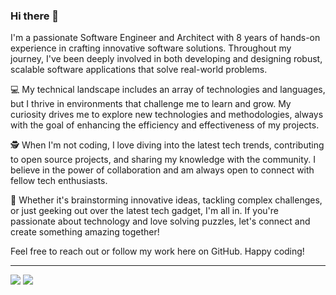 ### Hi there 👋

I'm a passionate Software Engineer and Architect with 8 years of hands-on experience in crafting innovative software solutions. Throughout my journey, I've been deeply involved in both developing and designing robust, scalable software applications that solve real-world problems.

💻 My technical landscape includes an array of technologies and languages, but I thrive in environments that challenge me to learn and grow. My curiosity drives me to explore new technologies and methodologies, always with the goal of enhancing the efficiency and effectiveness of my projects.

🕵️ When I'm not coding, I love diving into the latest tech trends, contributing to open source projects, and sharing my knowledge with the community. I believe in the power of collaboration and am always open to connect with fellow tech enthusiasts.

🚀 Whether it's brainstorming innovative ideas, tackling complex challenges, or just geeking out over the latest tech gadget, I'm all in. If you're passionate about technology and love solving puzzles, let's connect and create something amazing together!

Feel free to reach out or follow my work here on GitHub. Happy coding!

---

[<img src="https://img.shields.io/badge/-LinkedIn-blue?style=flat-square&logo=LinkedIn&logoColor=white&link=https://www.linkedin.com/in/franciscomrr">](https://www.linkedin.com/in/franciscomrr)
[<img src="https://img.shields.io/badge/-Twitter-grey?style=flat-square&logo=Twitter&logoColor=white&link=https://twitter.com/xfmrr">](https://twitter.com/xfmrr)
